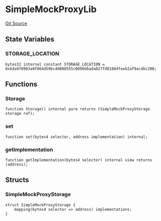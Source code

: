 # SimpleMockProxyLib
[Git Source](https://github.com/metacontract/mc/blob/c3fc2b414d37afc92bb1cf2e606b4b2bede47403/resources/devkit/api-reference/test/mocks/SimpleMockProxy.sol)


## State Variables
### STORAGE_LOCATION

```solidity
bytes32 internal constant STORAGE_LOCATION = 0x64a9f0903a8f864d59bc40808555c0090d6ada027fd81884feeb2af9acdbc200;
```


## Functions
### Storage


```solidity
function Storage() internal pure returns (SimpleMockProxyStorage storage ref);
```

### set


```solidity
function set(bytes4 selector, address implementation) internal;
```

### getImplementation


```solidity
function getImplementation(bytes4 selector) internal view returns (address);
```

## Structs
### SimpleMockProxyStorage

```solidity
struct SimpleMockProxyStorage {
    mapping(bytes4 selector => address) implementations;
}
```

